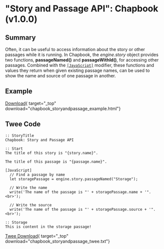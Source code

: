 # "Story and Passage API": Chapbook (v1.0.0)

## Summary

Often, it can be useful to access information about the story or other passages while it is running. In Chapbook, the *engine.story* object provides two functions, **passageNamed()** and
**passageWithId()**, for accessing other passages. Combined with the [`[JavaScript]`](https://klembot.github.io/chapbook/guide/advanced/using-javascript-in-passages.html) modifier, these functions and values they return when given existing passage names, can be used to show the name and source of one passage in another.

## Example

[Download](chapbook_storyandpassage_example.html){ target="_top" download="chapbook_storyandpassage_example.html"}

## Twee Code

```twee
:: StoryTitle
Chapbook: Story and Passage API

:: Start
The title of this story is "{story.name}".

The title of this passage is "{passage.name}".

[JavaScript]
  // Find a passage by name
  let storagePassage = engine.story.passageNamed("Storage");
  
  // Write the name
  write('The name of the passage is "' + storagePassage.name + '".<br>');
  
  // Write the source
  write('The name of the passage is "' + storagePassage.source + '".<br>');

:: Storage
This is content in the storage passage!

```

[Twee Download](chapbook_storyandpassage_twee.txt){ target="_top" download="chapbook_storyandpassage_twee.txt"}
